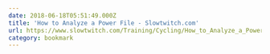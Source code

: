 ```yaml
---
date: 2018-06-18T05:51:49.000Z
title: 'How to Analyze a Power File - Slowtwitch.com'
url: https://www.slowtwitch.com/Training/Cycling/How_to_Analyze_a_Power_File_4311.html/http:/www.slowtwitch.com/Training/Cycling/How_to_Analyze_a_Power_File_4311.html
category: bookmark
---
```

